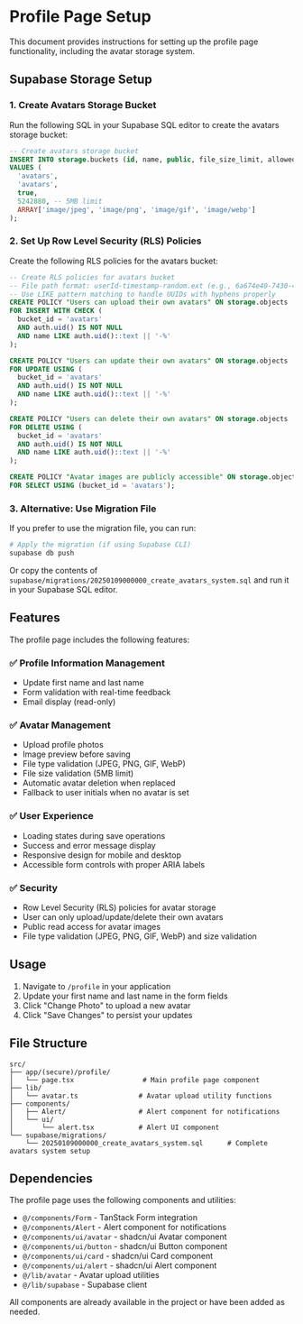 # Profile Page Setup

This document provides instructions for setting up the profile page functionality, including the avatar storage system.

## Supabase Storage Setup

### 1. Create Avatars Storage Bucket

Run the following SQL in your Supabase SQL editor to create the avatars storage bucket:

```sql
-- Create avatars storage bucket
INSERT INTO storage.buckets (id, name, public, file_size_limit, allowed_mime_types)
VALUES (
  'avatars',
  'avatars',
  true,
  5242880, -- 5MB limit
  ARRAY['image/jpeg', 'image/png', 'image/gif', 'image/webp']
);
```

### 2. Set Up Row Level Security (RLS) Policies

Create the following RLS policies for the avatars bucket:

```sql
-- Create RLS policies for avatars bucket
-- File path format: userId-timestamp-random.ext (e.g., 6a674e40-7430-4632-b055-77ef9463cd08-1757147247758-oy9y7r.jpeg)
-- Use LIKE pattern matching to handle UUIDs with hyphens properly
CREATE POLICY "Users can upload their own avatars" ON storage.objects
FOR INSERT WITH CHECK (
  bucket_id = 'avatars'
  AND auth.uid() IS NOT NULL
  AND name LIKE auth.uid()::text || '-%'
);

CREATE POLICY "Users can update their own avatars" ON storage.objects
FOR UPDATE USING (
  bucket_id = 'avatars'
  AND auth.uid() IS NOT NULL
  AND name LIKE auth.uid()::text || '-%'
);

CREATE POLICY "Users can delete their own avatars" ON storage.objects
FOR DELETE USING (
  bucket_id = 'avatars'
  AND auth.uid() IS NOT NULL
  AND name LIKE auth.uid()::text || '-%'
);

CREATE POLICY "Avatar images are publicly accessible" ON storage.objects
FOR SELECT USING (bucket_id = 'avatars');
```

### 3. Alternative: Use Migration File

If you prefer to use the migration file, you can run:

```bash
# Apply the migration (if using Supabase CLI)
supabase db push
```

Or copy the contents of `supabase/migrations/20250109000000_create_avatars_system.sql` and run it in your Supabase SQL editor.

## Features

The profile page includes the following features:

### ✅ Profile Information Management

- Update first name and last name
- Form validation with real-time feedback
- Email display (read-only)

### ✅ Avatar Management

- Upload profile photos
- Image preview before saving
- File type validation (JPEG, PNG, GIF, WebP)
- File size validation (5MB limit)
- Automatic avatar deletion when replaced
- Fallback to user initials when no avatar is set

### ✅ User Experience

- Loading states during save operations
- Success and error message display
- Responsive design for mobile and desktop
- Accessible form controls with proper ARIA labels

### ✅ Security

- Row Level Security (RLS) policies for avatar storage
- User can only upload/update/delete their own avatars
- Public read access for avatar images
- File type validation (JPEG, PNG, GIF, WebP) and size validation

## Usage

1. Navigate to `/profile` in your application
2. Update your first name and last name in the form fields
3. Click "Change Photo" to upload a new avatar
4. Click "Save Changes" to persist your updates

## File Structure

```
src/
├── app/(secure)/profile/
│   └── page.tsx                 # Main profile page component
├── lib/
│   └── avatar.ts               # Avatar upload utility functions
├── components/
│   ├── Alert/                  # Alert component for notifications
│   └── ui/
│       └── alert.tsx           # Alert UI component
└── supabase/migrations/
    └── 20250109000000_create_avatars_system.sql      # Complete avatars system setup
```

## Dependencies

The profile page uses the following components and utilities:

- `@/components/Form` - TanStack Form integration
- `@/components/Alert` - Alert component for notifications
- `@/components/ui/avatar` - shadcn/ui Avatar component
- `@/components/ui/button` - shadcn/ui Button component
- `@/components/ui/card` - shadcn/ui Card component
- `@/components/ui/alert` - shadcn/ui Alert component
- `@/lib/avatar` - Avatar upload utilities
- `@/lib/supabase` - Supabase client

All components are already available in the project or have been added as needed.
